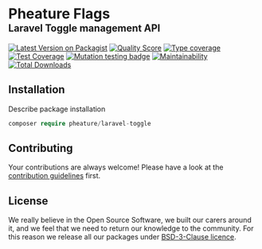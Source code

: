 # Pheature Flags <br><sub><sup>Laravel Toggle management API</sup></sub>

[![Latest Version on Packagist][ico-version]][link-packagist]
[![Quality Score][ico-code-quality]][link-code-quality]
[![Type coverage][ico-psalm]][link-psalm]
[![Test Coverage][ico-coverage]][link-coverage]
[![Mutation testing badge][ico-mutant]][link-mutant]
[![Maintainability][ico-mantain]][link-mantain]
[![Total Downloads][ico-downloads]][link-downloads]

## Installation

Describe package installation

```php
composer require pheature/laravel-toggle
```

## Contributing

Your contributions are always welcome! Please have a look at the [contribution guidelines](./CONTRIBUTING.md) first.

## License

We really believe in the Open Source Software, we built our carers around it, and we feel that we need to return our
knowledge to the community. For this reason we release all our packages under [BSD-3-Clause licence](./LICENSE.md). 

[ico-version]: https://img.shields.io/packagist/v/pheature/laravel-toggle.svg?style=flat-square
[link-packagist]: https://packagist.org/packages/pheature/laravel-toggle
[ico-code-quality]: https://img.shields.io/scrutinizer/g/pheature-flags/laravel-toggle.svg?style=flat-square
[link-code-quality]: https://scrutinizer-ci.com/g/pheature-flags/laravel-toggle/?branch=1.0.x
[ico-coverage]: https://codecov.io/gh/pheature-flags/laravel-toggle/branch/1.0.x/graph/badge.svg?token=DTQIQUZ106
[link-coverage]: https://codecov.io/gh/pheature-flags/laravel-toggle
[ico-mantain]: https://api.codeclimate.com/v1/badges/0d49102f72cb3a9ddd54/maintainability
[link-mantain]: https://codeclimate.com/github/pheature-flags/laravel-toggle/maintainability
[ico-downloads]: https://img.shields.io/packagist/dt/pheature/laravel-toggle.svg?style=flat-square
[link-downloads]: https://packagist.org/packages/pheature/laravel-toggle
[ico-psalm]: https://shepherd.dev/github/pheature-flags/laravel-toggle/coverage.svg
[link-psalm]: https://shepherd.dev/github/pheature-flags/laravel-toggle
[ico-mutant]: https://img.shields.io/endpoint?style=flat&url=https%3A%2F%2Fbadge-api.stryker-mutator.io%2Fgithub.com%2Fpheature-flags%2Flaravel-toggle%2F1.0.x
[link-mutant]: https://dashboard.stryker-mutator.io/reports/github.com/pheature-flags/laravel-toggle/1.0.x
